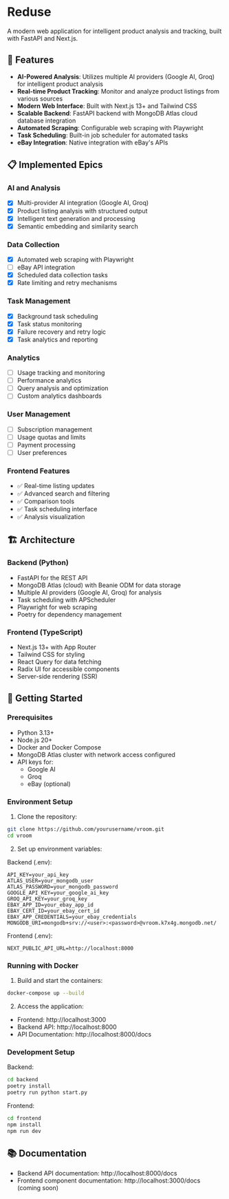 # Reduse

A modern web application for intelligent product analysis and tracking, built with FastAPI and Next.js.

## 🌟 Features

- **AI-Powered Analysis**: Utilizes multiple AI providers (Google AI, Groq) for intelligent product analysis
- **Real-time Product Tracking**: Monitor and analyze product listings from various sources
- **Modern Web Interface**: Built with Next.js 13+ and Tailwind CSS
- **Scalable Backend**: FastAPI backend with MongoDB Atlas cloud database integration
- **Automated Scraping**: Configurable web scraping with Playwright
- **Task Scheduling**: Built-in job scheduler for automated tasks
- **eBay Integration**: Native integration with eBay's APIs

## 📋 Implemented Epics

### AI and Analysis

- [x] Multi-provider AI integration (Google AI, Groq)
- [x] Product listing analysis with structured output
- [x] Intelligent text generation and processing
- [x] Semantic embedding and similarity search

### Data Collection

- [x] Automated web scraping with Playwright
- [ ] eBay API integration
- [x] Scheduled data collection tasks
- [x] Rate limiting and retry mechanisms

### Task Management

- [x] Background task scheduling
- [x] Task status monitoring
- [x] Failure recovery and retry logic
- [x] Task analytics and reporting

### Analytics

- [ ] Usage tracking and monitoring
- [ ] Performance analytics
- [ ] Query analysis and optimization
- [ ] Custom analytics dashboards

### User Management

- [ ] Subscription management
- [ ] Usage quotas and limits
- [ ] Payment processing
- [ ] User preferences

### Frontend Features

- ✅ Real-time listing updates
- ✅ Advanced search and filtering
- ✅ Comparison tools
- ✅ Task scheduling interface
- ✅ Analysis visualization

## 🏗️ Architecture

### Backend (Python)

- FastAPI for the REST API
- MongoDB Atlas (cloud) with Beanie ODM for data storage
- Multiple AI providers (Google AI, Groq) for analysis
- Task scheduling with APScheduler
- Playwright for web scraping
- Poetry for dependency management

### Frontend (TypeScript)

- Next.js 13+ with App Router
- Tailwind CSS for styling
- React Query for data fetching
- Radix UI for accessible components
- Server-side rendering (SSR)

## 🚀 Getting Started

### Prerequisites

- Python 3.13+
- Node.js 20+
- Docker and Docker Compose
- MongoDB Atlas cluster with network access configured
- API keys for:
  - Google AI
  - Groq
  - eBay (optional)

### Environment Setup

1. Clone the repository:

```bash
git clone https://github.com/yourusername/vroom.git
cd vroom
```

2. Set up environment variables:

Backend (.env):

```env
API_KEY=your_api_key
ATLAS_USER=your_mongodb_user
ATLAS_PASSWORD=your_mongodb_password
GOOGLE_API_KEY=your_google_ai_key
GROQ_API_KEY=your_groq_key
EBAY_APP_ID=your_ebay_app_id
EBAY_CERT_ID=your_ebay_cert_id
EBAY_APP_CREDENTIALS=your_ebay_credentials
MONGODB_URI=mongodb+srv://<user>:<password>@vroom.k7x4g.mongodb.net/
```

Frontend (.env):

```env
NEXT_PUBLIC_API_URL=http://localhost:8000
```

### Running with Docker

1. Build and start the containers:

```bash
docker-compose up --build
```

2. Access the application:

- Frontend: http://localhost:3000
- Backend API: http://localhost:8000
- API Documentation: http://localhost:8000/docs

### Development Setup

Backend:

```bash
cd backend
poetry install
poetry run python start.py
```

Frontend:

```bash
cd frontend
npm install
npm run dev
```

## 📚 Documentation

- Backend API documentation: http://localhost:8000/docs
- Frontend component documentation: http://localhost:3000/docs (coming soon)
